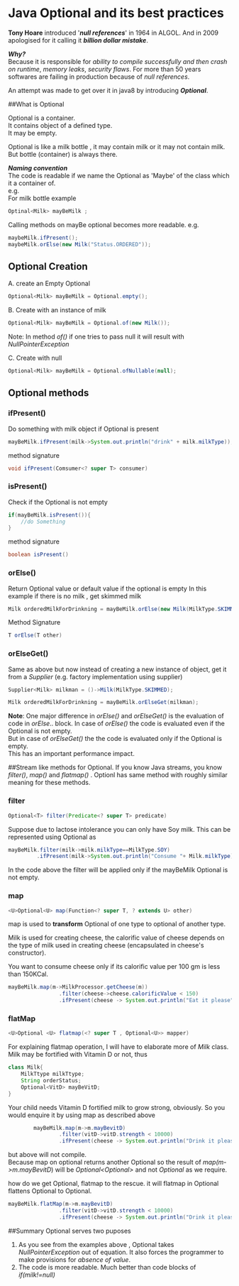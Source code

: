 # Java Optional and its best practices

**Tony Hoare** introduced '***null references***' in 1964 in ALGOL. And in 2009 apologised for it calling it 
***billion dollar mistake***. 

***Why?***\
Because it is responsible for *ability to compile successfully and then crash on runtime*, *memory leaks*, *security flaws*.
For more than 50 years softwares are failing in production because of *null references*.

An attempt was made to get over it in java8 by introducing ***Optional***. 

##What is Optional

Optional is a container.\
It contains object of a defined type.\
It may be empty.

Optional is like a milk bottle , it may contain milk or it may not contain milk. 
But bottle (container) is always there.

***Naming convention***\
The code is readable if we name the Optional as 'Maybe' of the class which it a container of.\
e.g. \
For milk bottle example 
```java
Optinal<Milk> mayBeMilk ;
```

Calling methods on mayBe optional becomes more readable.
e.g. 
```java
maybeMilk.ifPresent();
maybeMilk.orElse(new Milk("Status.ORDERED"));
```


## Optional Creation

A. create an Empty Optional
```java
Optional<Milk> mayBeMilk = Optional.empty();
``` 
B. Create with an instance of milk
```java
Optional<Milk> mayBeMilk = Optional.of(new Milk());
```
Note: In method *of()* if one tries to pass null it will result with *NullPointerException*

C. Create with null
```java
Optional<Milk> mayBeMilk = Optional.ofNullable(null);
```

## Optional methods
### ifPresent()
Do something with milk object if Optional is present
```java
mayBeMilk.ifPresent(milk->System.out.println("drink" + milk.milkType));
```
method signature
```java
void ifPresent(Comsumer<? super T> consumer)
```

### isPresent()
Check if the Optional is not empty
```java
if(mayBeMilk.isPresent()){
    //do Something 
}
```
method signature
```java
boolean isPresent()
```
### orElse()
Return Optional value or default value if the optional is empty
In this example if there is no milk , get skimmed milk
```java
Milk orderedMilkForDrinkning = mayBeMilk.orElse(new Milk(MilkType.SKIMMED));
```
Method Signature
```java
T orElse(T other)
```
### orElseGet()
Same as above but now instead of creating a new instance of object, get it from a *Supplier* (e.g. factory implementation using supplier)
```java
Supplier<Milk> milkman = ()->Milk(MilkType.SKIMMED);

Milk orderedMilkForDrinkning = mayBeMilk.orElseGet(milkman);

```
**Note**: One major difference in *orElse()* and *orElseGet()* is the evaluation of code in *orElse*.. block.
In case of *orElse()* the code is evaluated even if the Optional is not empty.\
But in case of *orElseGet()* the the code is evaluated only if the Optional is empty.\
This has an important performance impact.

##Stream like methods for Optional.
If you know Java streams, you know *filter()*, *map()* and *flatmap()* . Optionl has same method with 
roughly similar meaning for these methods.

### filter
```java
Optional<T> filter(Predicate<? super T> predicate)
```
Suppose due to lactose intolerance you can only have Soy milk. This can be represented using Optional as
```java
mayBeMilk.filter(milk->milk.milkType==MilkType.SOY)
         .ifPresent(milk->System.out.println("Consume "+ Milk.milkType));
```
In the code above the filter will be applied only if the mayBeMilk Optional is not empty.

### map
```java
<U>Optional<U> map(Function<? super T, ? extends U> other)
```
map is used to **transform** Optional of one type to optional of another type.

Milk is used for creating cheese, the calorific value of cheese depends on the type of milk used in creating cheese 
(encapsulated in cheese's constructor).

You want to consume cheese only if its calorific value per 100 gm is less than 150KCal.
```java
mayBeMilk.map(m->MilkProcessor.getCheese(m))
                .filter(cheese->cheese.calorificValue < 150)
                .ifPresent(cheese -> System.out.println("Eat it please"));
```

### flatMap
```java
<U>Optional <U> flatmap(<? super T , Optional<U>> mapper)
```
For explaining flatmap operation, I will have to elaborate more of *Milk* class.
Milk may be fortified with Vitamin D or not, thus

```java
class Milk{
    MilkTtype milkTtype;
    String orderStatus;
    Optional<VitD> mayBeVitD;
}
```

Your child needs Vitamin D fortified milk to grow strong, obviously.
So you would enquire it by using map as described above
```java
        mayBeMilk.map(m->m.mayBevitD)
                .filter(vitD->vitD.strength < 10000)
                .ifPresent(cheese -> System.out.println("Drink it please"));
```

but above will not compile.\
Because map on optional returns another Optional so the result of *map(m->m.mayBevitD*) will be *Optional<Optional<VitD>>*
and not *Optional<VitD>* as we require.

how do we get Optional<VitD>, flatmap to the rescue. it will flatmap in Optional flattens Optional<Optional> to Optional.
```java
mayBeMilk.flatMap(m->m.mayBevitD)
                .filter(vitD->vitD.strength < 10000)
                .ifPresent(cheese -> System.out.println("Drink it please"));
``` 

##Summary
 Optional serves two puposes
 1. As you see from the examples above , Optional takes *NullPointerException* out of equation. It also forces the 
 programmer to make provisions for *absence of value*.
 2. The code is more readable. Much better than code blocks of *if(milk!=null)* 
